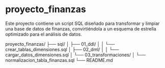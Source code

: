 # proyecto_finanzas
Este proyecto contiene un script SQL diseñado para transformar y limpiar una base de datos de finanzas, convirtiéndola a un esquema de estrella optimizado para el análisis de datos.

proyecto_finanzas/
├── sql/
│   ├── 01_ddl/
│   │   └── crear_tablas_dimensiones.sql
│   ├── 02_dml/
│   │   └── cargar_datos_dimensiones.sql
│   └── 03_transformaciones/
│       └── normalizacion_tabla_finanzas.sql
└── README.md
